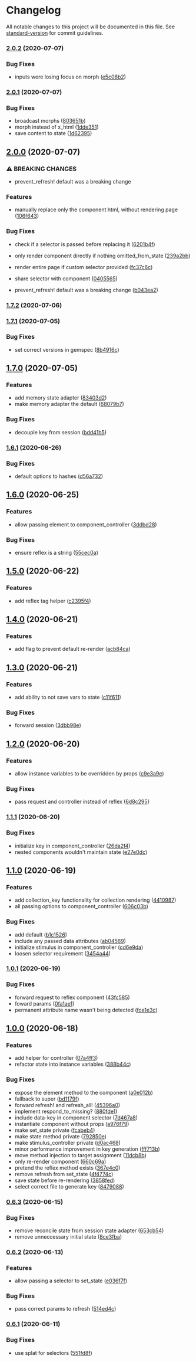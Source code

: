 # Changelog

All notable changes to this project will be documented in this file. See [standard-version](https://github.com/conventional-changelog/standard-version) for commit guidelines.

### [2.0.2](https://github.com/joshleblanc/view_component_reflex/compare/v2.0.1...v2.0.2) (2020-07-07)


### Bug Fixes

* inputs were losing focus on morph ([e5c08b2](https://github.com/joshleblanc/view_component_reflex/commit/e5c08b2b802e9729388bb7ef0c8449219604d4c3))

### [2.0.1](https://github.com/joshleblanc/view_component_reflex/compare/v2.0.0...v2.0.1) (2020-07-07)


### Bug Fixes

* broadcast morphs ([803651b](https://github.com/joshleblanc/view_component_reflex/commit/803651be0727f8212fc5de82e032a03314801aac))
* morph instead of x_html ([1dde351](https://github.com/joshleblanc/view_component_reflex/commit/1dde351df62b1388411cb3da4942b6be7c736eb4))
* save content to state ([1d62395](https://github.com/joshleblanc/view_component_reflex/commit/1d62395fe24d304c936de632cf6d4485a1bf347a))

## [2.0.0](https://github.com/joshleblanc/view_component_reflex/compare/v1.7.2...v2.0.0) (2020-07-07)


### ⚠ BREAKING CHANGES

* prevent_refresh! default was a breaking change

### Features

* manually replace only the component html, without rendering page ([106f643](https://github.com/joshleblanc/view_component_reflex/commit/106f643943df34a46f3e24155c336ffef93b1e17))


### Bug Fixes

* check if a selector is passed before replacing it ([6201b4f](https://github.com/joshleblanc/view_component_reflex/commit/6201b4f4c22bbbb12722d45b37b597024c7735f9))
* only render component directly if nothing omitted_from_state ([239a2bb](https://github.com/joshleblanc/view_component_reflex/commit/239a2bbce8bf01d61614f1ad61ea13bc025122ea))
* render entire page if custom selector provided ([fc37c6c](https://github.com/joshleblanc/view_component_reflex/commit/fc37c6c9eed98850de7cca865387dc55c90651a7))
* share selector with component ([0405565](https://github.com/joshleblanc/view_component_reflex/commit/0405565c77fcd72e78944d9e0da6c8f41e3d8ef4))


* prevent_refresh! default was a breaking change ([b043ea2](https://github.com/joshleblanc/view_component_reflex/commit/b043ea215d58ee565eb99e8a66036d867d229715))

### [1.7.2](https://github.com/joshleblanc/view_component_reflex/compare/v1.7.1...v1.7.2) (2020-07-06)

### [1.7.1](https://github.com/joshleblanc/view_component_reflex/compare/v1.7.0...v1.7.1) (2020-07-05)


### Bug Fixes

* set correct versions in gemspec ([8b4916c](https://github.com/joshleblanc/view_component_reflex/commit/8b4916c6b82dd271d65358835a143b5de1193b69))

## [1.7.0](https://github.com/joshleblanc/view_component_reflex/compare/v1.6.1...v1.7.0) (2020-07-05)


### Features

* add memory state adapter ([83403d2](https://github.com/joshleblanc/view_component_reflex/commit/83403d2a2a6a41a7bfe425d1253a57bf38def4d8))
* make memory adapter the default ([68079b7](https://github.com/joshleblanc/view_component_reflex/commit/68079b77d5db22f2e639239a8f90560b917fd3e9))


### Bug Fixes

* decouple key from session ([bdd41b5](https://github.com/joshleblanc/view_component_reflex/commit/bdd41b5261673d57f51d9e3abc76fe3883f56b07))

### [1.6.1](https://github.com/joshleblanc/view_component_reflex/compare/v1.6.0...v1.6.1) (2020-06-26)


### Bug Fixes

* default options to hashes ([d56a732](https://github.com/joshleblanc/view_component_reflex/commit/d56a732e390ad7d05686f42c987c0d7ff399c5e2))

## [1.6.0](https://github.com/joshleblanc/view_component_reflex/compare/v1.5.0...v1.6.0) (2020-06-25)


### Features

* allow passing element to component_controller ([3ddbd28](https://github.com/joshleblanc/view_component_reflex/commit/3ddbd288a8f8175c0bfbf1b0ab5a5fe8e01d16e6))


### Bug Fixes

* ensure reflex is a string ([55cec0a](https://github.com/joshleblanc/view_component_reflex/commit/55cec0a0b43aa5653421ee10b86e1eb227c0e2f9))

## [1.5.0](https://github.com/joshleblanc/view_component_reflex/compare/v1.4.0...v1.5.0) (2020-06-22)


### Features

* add reflex tag helper ([c2395f4](https://github.com/joshleblanc/view_component_reflex/commit/c2395f4b8d75b1db56dc84c6dd13f4976e813d39))

## [1.4.0](https://github.com/joshleblanc/view_component_reflex/compare/v1.3.0...v1.4.0) (2020-06-21)


### Features

* add flag to prevent default re-render ([acb84ca](https://github.com/joshleblanc/view_component_reflex/commit/acb84caeb4fb8c8518c332cd7befd210b2d03ee1))

## [1.3.0](https://github.com/joshleblanc/view_component_reflex/compare/v1.2.0...v1.3.0) (2020-06-21)


### Features

* add ability to not save vars to state ([c11f611](https://github.com/joshleblanc/view_component_reflex/commit/c11f611f089962e6fd3bcd74dfc803dfe6fc6c70))


### Bug Fixes

* forward session ([3dbb98e](https://github.com/joshleblanc/view_component_reflex/commit/3dbb98e27fe835e75362a51e2a11b22bd600b98f))

## [1.2.0](https://github.com/joshleblanc/view_component_reflex/compare/v1.1.1...v1.2.0) (2020-06-20)


### Features

* allow instance variables to be overridden by props ([c9e3a9e](https://github.com/joshleblanc/view_component_reflex/commit/c9e3a9e01170069b0bd56df5994738b1b349f7d2))


### Bug Fixes

* pass request and controller instead of reflex ([6d8c295](https://github.com/joshleblanc/view_component_reflex/commit/6d8c295836d1fb38c09a88cf8516102ea40071bb))

### [1.1.1](https://github.com/joshleblanc/view_component_reflex/compare/v1.1.0...v1.1.1) (2020-06-20)


### Bug Fixes

* initialize key in component_controller ([26da2f4](https://github.com/joshleblanc/view_component_reflex/commit/26da2f494f275331d94262410e9334cf0f5001b0))
* nested components wouldn't maintain state ([e27e0dc](https://github.com/joshleblanc/view_component_reflex/commit/e27e0dc1d9ddb3fc4ecaf8875465ce0af72bba1e))

## [1.1.0](https://github.com/joshleblanc/view_component_reflex/compare/v1.0.1...v1.1.0) (2020-06-19)


### Features

* add collection_key functionality for collection rendering ([4410987](https://github.com/joshleblanc/view_component_reflex/commit/44109878b72842253a83d0a5ca457c2970932b02))
* all passing options to component_controller ([606c03b](https://github.com/joshleblanc/view_component_reflex/commit/606c03bde5b2d433ee231ec138af219c3cb2371d))


### Bug Fixes

* add default ([b1c1526](https://github.com/joshleblanc/view_component_reflex/commit/b1c15266323e8822807d2b9de6f38cd844ebe47d))
* include any passed data attributes ([ab04569](https://github.com/joshleblanc/view_component_reflex/commit/ab0456983cea3460ddd6249d6cb7592db021a93c))
* initialize stimulus in component_controller ([cd6e9da](https://github.com/joshleblanc/view_component_reflex/commit/cd6e9dac725df28779fdcfbb4319b78ec34e222c))
* loosen selector requirement ([3454a44](https://github.com/joshleblanc/view_component_reflex/commit/3454a44b8a5a6c711ed60402ab53326a6edb6616))

### [1.0.1](https://github.com/joshleblanc/view_component_reflex/compare/v1.0.0...v1.0.1) (2020-06-19)


### Bug Fixes

* forward request to reflex component ([43fc585](https://github.com/joshleblanc/view_component_reflex/commit/43fc5854d82672ebe64ae73277f8d65837565854))
* foward params ([0fa1ae1](https://github.com/joshleblanc/view_component_reflex/commit/0fa1ae1cefa6af8bbc4ba6f0f5cb4400eaa5a731))
* permanent attribute name wasn't being detected ([fce1e3c](https://github.com/joshleblanc/view_component_reflex/commit/fce1e3cf47a455cb1c3412ba5970b196a49609c4))

## [1.0.0](https://github.com/joshleblanc/view_component_reflex/compare/v0.6.3...v1.0.0) (2020-06-18)


### Features

* add helper for controller ([07a4ff3](https://github.com/joshleblanc/view_component_reflex/commit/07a4ff326cf237b3fdff48e8ee36cf396c4e97d9))
* refactor state into instance variables ([388b44c](https://github.com/joshleblanc/view_component_reflex/commit/388b44c2938b5534eac880ea62cc0baa3501df37))


### Bug Fixes

* expose the element method to the component ([a0e012b](https://github.com/joshleblanc/view_component_reflex/commit/a0e012b53170680876306c468fe89d046e58bee5))
* fallback to super ([bd1179f](https://github.com/joshleblanc/view_component_reflex/commit/bd1179f32ab32691435facdc7d713a9b8cf67ace))
* forward refresh! and refresh_all! ([45396a0](https://github.com/joshleblanc/view_component_reflex/commit/45396a048dc9f5a4664f664f1f6ee86734335305))
* implement respond_to_missing? ([880fde1](https://github.com/joshleblanc/view_component_reflex/commit/880fde1447a86fb1e8515467ebecd55887a1e3c2))
* include data-key in component selector ([7d467a8](https://github.com/joshleblanc/view_component_reflex/commit/7d467a8e446e7bcfba1eb002657ae7e53a0007eb))
* instantiate component without props ([a976f79](https://github.com/joshleblanc/view_component_reflex/commit/a976f79e0069f25451316a7d1c872889c9e84632))
* make set_state private ([fcabeb4](https://github.com/joshleblanc/view_component_reflex/commit/fcabeb40c036e19db133492f83f2163a2cff317b))
* make state method private ([792850e](https://github.com/joshleblanc/view_component_reflex/commit/792850eaf6ce6d85dd4bdc93cf62e10151be1268))
* make stimulus_controller private ([d0ac468](https://github.com/joshleblanc/view_component_reflex/commit/d0ac46893fd6aa7d72e755d4ffa8f4b1ca785f68))
* minor performance improvement in key generation ([fff713b](https://github.com/joshleblanc/view_component_reflex/commit/fff713b61a039546f47443aeae2dbec8fba37c29))
* move method injection to target assignment ([11dcb8b](https://github.com/joshleblanc/view_component_reflex/commit/11dcb8b72ccb4a72ec08c59142db948e0a89365c))
* only re-render component ([660c69a](https://github.com/joshleblanc/view_component_reflex/commit/660c69aa9a69d5772c2ebd8e54fd5ef4de6b8bef))
* pretend the reflex method exists ([367e4c0](https://github.com/joshleblanc/view_component_reflex/commit/367e4c06931b6389535640176b95cc07abcbddab))
* remove refresh from set_state ([4f4774c](https://github.com/joshleblanc/view_component_reflex/commit/4f4774cb6dc98e9bfc5d796d46f0e65d2932316a))
* save state before re-rendering ([3858fed](https://github.com/joshleblanc/view_component_reflex/commit/3858fed0f4135a84e1feff852f173fa58447f5e0))
* select correct file to generate key ([8479088](https://github.com/joshleblanc/view_component_reflex/commit/84790887f96786f38a2a36c4825ea913c8760b3c))

### [0.6.3](https://github.com/joshleblanc/view_component_reflex/compare/v0.6.2...v0.6.3) (2020-06-15)


### Bug Fixes

* remove reconcile state from session state adapter ([653cb54](https://github.com/joshleblanc/view_component_reflex/commit/653cb546719dda141f0cdcdad36d21c035c705f9))
* remove unneccessary initial state ([8ce3fba](https://github.com/joshleblanc/view_component_reflex/commit/8ce3fba17c6f5b2af96a64653b96bf17247c4b4b))

### [0.6.2](https://github.com/joshleblanc/view_component_reflex/compare/v0.6.1...v0.6.2) (2020-06-13)


### Features

* allow passing a selector to set_state ([e036f7f](https://github.com/joshleblanc/view_component_reflex/commit/e036f7f66e82daf1d0724e89eab837361a65f42d))


### Bug Fixes

* pass correct params to refresh ([514ed4c](https://github.com/joshleblanc/view_component_reflex/commit/514ed4c980343399702614b1cee0760947cb2e46))

### [0.6.1](https://github.com/joshleblanc/view_component_reflex/compare/v0.6.0...v0.6.1) (2020-06-11)


### Bug Fixes

* use splat for selectors ([551fd8f](https://github.com/joshleblanc/view_component_reflex/commit/551fd8fb338e376ae79ad634e5cb66591ff6582d))
